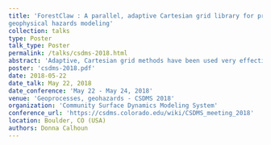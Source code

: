 ```yaml
---
title: 'ForestClaw : A parallel, adaptive Cartesian grid library for problems in 
geophysical hazards modeling'
collection: talks
type: Poster
talk_type: Poster
permalink: /talks/csdms-2018.html
abstract: 'Adaptive, Cartesian grid methods have been used very effectively in the modeling of tsunamis, landslides, flooding, debris flows and other phenomena in which the computational domain can be reasonably approximated by a logically Cartesian mesh.  One such code, GeoClaw (D. George, R. J. LeVeque, K. Mandli, M. Berger), is already part of the CSDMS model repository.  A new code, ForestClaw, a parallel library based on adaptive quadtrees, has been extended with the  GeoClaw library.  This GeoClaw extension of ForestClaw gives GeoClaw users distributed parallelism and a C-interface for enhanced interoperability with other codes, while maintaining the core functionality of GeoClaw.  We will describe the basic features of the ForestClaw code (www.forestclaw.org) and present results using the GeoClaw extension of ForestClaw to model the 1976 Teton Dam failure.  If time permits, we will also describe on-going work to model dispersion and transport of volcanic ash using the Ash3d (H. Schweiger, R. Denlinger, L. Mastin, Cascade Volcanic Observatory, USGS) extension of ForestClaw.'
poster: 'csdms-2018.pdf'
date: 2018-05-22
date_talk: May 22, 2018
date_conference: 'May 22 - May 24, 2018'
venue: 'Geoprocesses, geohazards - CSDMS 2018'
organization: 'Community Surface Dynamics Modeling System'
conference_url: 'https://csdms.colorado.edu/wiki/CSDMS_meeting_2018'
location: Boulder, CO (USA)
authors: Donna Calhoun
---
```

